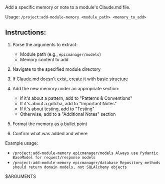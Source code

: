 Add a specific memory or note to a module's Claude.md file.

Usage: `/project:add-module-memory <module_path> <memory_to_add>`

## Instructions:

1. Parse the arguments to extract:
   - Module path (e.g., `epicmanager/models`)
   - Memory content to add

2. Navigate to the specified module directory

3. If Claude.md doesn't exist, create it with basic structure

4. Add the new memory under an appropriate section:
   - If it's about a pattern, add to "Patterns & Conventions"
   - If it's about a gotcha, add to "Important Notes"
   - If it's about testing, add to "Testing"
   - Otherwise, add to a "Additional Notes" section

5. Format the memory as a bullet point

6. Confirm what was added and where

Example usage:
- `/project:add-module-memory epicmanager/models Always use Pydantic BaseModel for request/response models`
- `/project:add-module-memory epicmanager/database Repository methods should return domain models, not SQLAlchemy objects`

$ARGUMENTS
